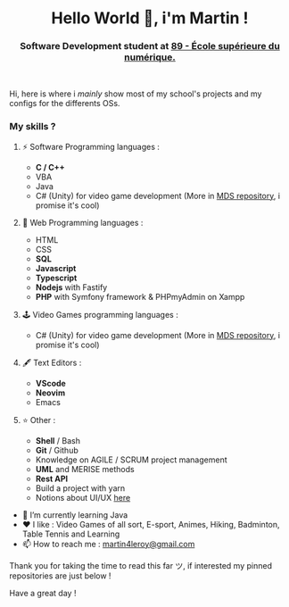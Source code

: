 <h1 align="center">Hello World 👋, i'm Martin !</h1>

<h3 align="center">Software Development student at <a href="https://www.ecole-89.com/">89 - École supérieure du numérique.</a></h3>
<br>

Hi, here is where i *mainly* show most of my school's projects and my configs for the differents OSs.

### My skills ?

1. ⚡ Software Programming languages :
    - **C / C++**
    - VBA
    - Java
    - C# (Unity) for video game development (More in [MDS repository](https://github.com/BlueBerryBB9/MedievalDeliverySimulator), i promise it's cool)

2. 🔭 Web Programming languages :
    - HTML
    - CSS
    - **SQL**
    - **Javascript**
    - **Typescript**
    - **Nodejs** with Fastify
    - **PHP** with Symfony framework & PHPmyAdmin on Xampp

3. 🕹️ Video Games programming languages :
    - C# (Unity) for video game development (More in [MDS repository](https://github.com/BlueBerryBB9/MedievalDeliverySimulator), i promise it's cool)

4. 🖋️ Text Editors :
    - **VScode**
    - **Neovim**
    - Emacs

5. ⭐ Other :
    - **Shell** / Bash
    - **Git** / Github
    - Knowledge on AGILE / SCRUM project management
    - **UML** and MERISE methods
    - **Rest API**
    - Build a project with yarn
    - Notions about UI/UX [here](https://github.com/BlueBerryBB9/Ideation_design_thinking)

- 🌱 I’m currently learning Java
- ❤️ I like : Video Games of all sort, E-sport, Animes, Hiking, Badminton, Table Tennis and Learning
- 📫 How to reach me : [martin4leroy@gmail.com](mailto:martin4leroy@gmail.com)

Thank you for taking the time to read this far ツ, if interested my pinned repositories are just below !

Have a great day !
